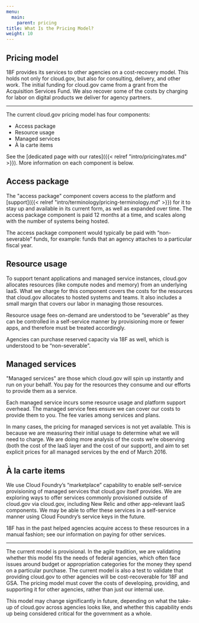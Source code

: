 ```yaml
---
menu:
  main:
    parent: pricing
title: What Is the Pricing Model?
weight: 10
---
```


## Pricing model

18F provides its services to other agencies on a cost-recovery model. This holds not only for cloud.gov, but also for consulting, delivery, and other work. The initial funding for cloud.gov came from a grant from the Acquisition Services Fund. We also recover some of the costs by charging for labor on digital products we deliver for agency partners.

---

The current cloud.gov pricing model has four components:

- Access package
- Resource usage
- Managed services
- À la carte items

See the [dedicated page with our rates]({{< relref "intro/pricing/rates.md" >}}). More information on each component is below. 

## Access package

The "access package" component covers access to the platform and [support]({{< relref "intro/terminology/pricing-terminology.md" >}}) for it to stay up and available in its current form, as well as expanded over time. The access package component is paid 12 months at a time, and scales along with the number of systems being hosted.

The access package component would typically be paid with “non-severable” funds, for example: funds that an agency attaches to a particular fiscal year.

## Resource usage

To support tenant applications and managed service instances, cloud.gov allocates resources (like compute nodes and memory) from an underlying IaaS. What we charge for this component covers the costs for the resources that cloud.gov allocates to hosted systems and teams. It also includes a small margin that covers our labor in managing those resources.

Resource usage fees on-demand are understood to be “severable” as they can be controlled in a self-service manner by provisioning more or fewer apps, and therefore must be treated accordingly.

Agencies can purchase reserved capacity via 18F as well, which is understood to be “non-severable”.

## Managed services

"Managed services" are those which cloud.gov will spin up instantly and run on your behalf. You pay for the resources they consume and our efforts to provide them as a service.

Each managed service incurs some resource usage and platform support overhead. The managed service fees ensure we can cover our costs to provide them to you. The fee varies among services and plans.

In many cases, the pricing for managed services is not yet available. This is because we are measuring their initial usage to determine what we will need to charge. We are doing more analysis of the costs we’re observing (both the cost of the IaaS layer and the cost of our support), and aim to set explicit prices for all managed services by the end of March 2016.

## À la carte items

We use Cloud Foundry’s “marketplace” capability to enable self-service provisioning of managed services that cloud.gov itself provides. We are exploring ways to offer services commonly provisioned outside of cloud.gov via cloud.gov, including New Relic and other app-relevant IaaS components. We may be able to offer these services in a self-service manner using Cloud Foundry’s service keys in the future.

18F has in the past helped agencies acquire access to these resources in a manual fashion; see our information on paying for other services. 

---

The current model is provisional. In the agile tradition, we are validating whether this model fits the needs of federal agencies, which often face issues around budget or appropriation categories for the money they spend on a particular purchase. The current model is also a test to validate that providing cloud.gov to other agencies will be cost-recoverable for 18F and GSA. The pricing model must cover the costs of developing, providing, and supporting it for other agencies, rather than just our internal use.

This model may change significantly in future, depending on what the take-up of cloud.gov across agencies looks like, and whether this capability ends up being considered critical for the government as a whole.


